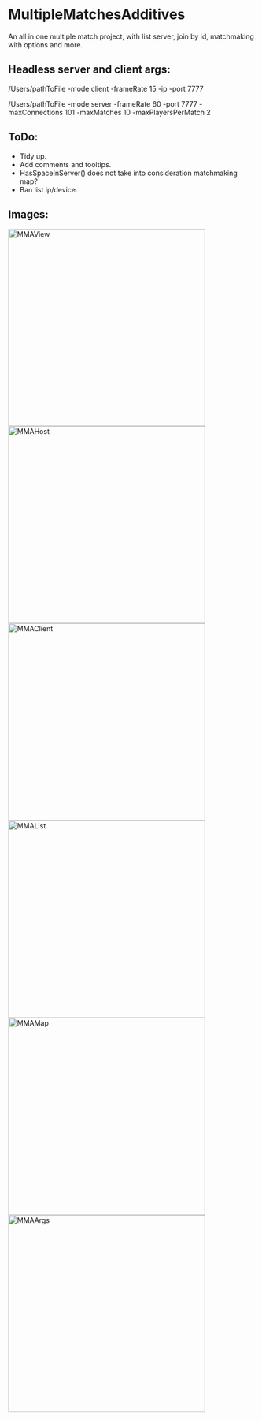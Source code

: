 # MultipleMatchesAdditives
 An all in one multiple match project, with list server, join by id, matchmaking with options and more.

## Headless server and client args:

/Users/pathToFile -mode client -frameRate 15 -ip -port 7777

/Users/pathToFile -mode server -frameRate 60 -port 7777 -maxConnections 101 -maxMatches 10 -maxPlayersPerMatch 2

## ToDo:
- Tidy up.
- Add comments and tooltips.
- HasSpaceInServer() does not take into consideration matchmaking map?
- Ban list ip/device.

## Images:
<img width="400" alt="MMAView" src="https://github.com/JesusLuvsYooh/MultipleMatchesAdditives/assets/57072365/57475880-56df-4d82-8193-f4ffb6da538f">
<img width="400" alt="MMAHost" src="https://github.com/JesusLuvsYooh/MultipleMatchesAdditives/assets/57072365/72ea362a-adfd-4eb7-898b-4cb95bb12710">
<img width="400" alt="MMAClient" src="https://github.com/JesusLuvsYooh/MultipleMatchesAdditives/assets/57072365/c7c57e63-7014-482d-b572-b8fbdcea541d">
<img width="400" alt="MMAList" src="https://github.com/JesusLuvsYooh/MultipleMatchesAdditives/assets/57072365/1e82331f-f4e0-40dd-a07c-992ae85215bb">
<img width="400" alt="MMAMap" src="https://github.com/JesusLuvsYooh/MultipleMatchesAdditives/assets/57072365/67f86c6e-ea49-4310-91f5-b97b12081f44">
<img width="400" alt="MMAArgs" src="https://github.com/JesusLuvsYooh/MultipleMatchesAdditives/assets/57072365/33640ec6-7c83-4f37-a44f-037a9872bee4">
